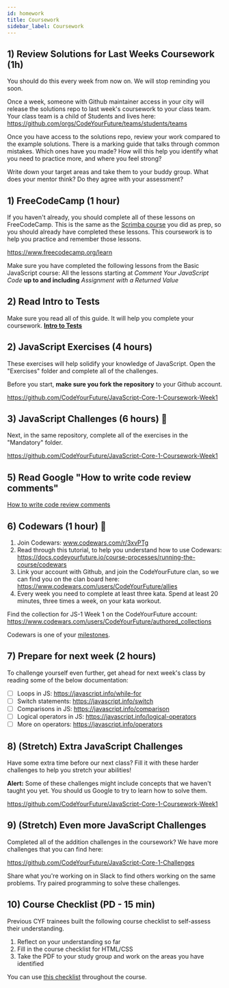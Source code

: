 ```yaml
---
id: homework
title: Coursework
sidebar_label: Coursework
---
```


## 1) Review Solutions for Last Weeks Coursework (1h)

You should do this every week from now on. We will stop reminding you soon.

Once a week, someone with Github maintainer access in your city will release the solutions repo to last week's coursework to your class team.
Your class team is a child of Students and lives here: https://github.com/orgs/CodeYourFuture/teams/students/teams

Once you have access to the solutions repo, review your work compared to the example solutions. There is a marking guide that talks through common mistakes. Which ones have you made? How will this help you identify what you need to practice more, and where you feel strong?

Write down your target areas and take them to your buddy group. What does your mentor think? Do they agree with your assessment?

## 1) FreeCodeCamp (1 hour)

If you haven't already, you should complete all of these lessons on FreeCodeCamp. This is the same as the [Scrimba course](https://scrimba.com/learn/basicjavascript) you did as prep, so you should already have completed these lessons. This coursework is to help you practice and remember those lessons.

https://www.freecodecamp.org/learn

Make sure you have completed the following lessons from the Basic JavaScript course: All the lessons starting at _Comment Your JavaScript Code_ **up to and including** _Assignment with a Returned Value_

## 2) Read Intro to Tests

Make sure you read all of this guide. It will help you complete your coursework.
[**Intro to Tests**](../../guides/intro-to-tests.md)

## 2) JavaScript Exercises (4 hours)

These exercises will help solidify your knowledge of JavaScript. Open the "Exercises" folder and complete all of the challenges.

Before you start, **make sure you fork the repository** to your Github account.

https://github.com/CodeYourFuture/JavaScript-Core-1-Coursework-Week1

## 3) JavaScript Challenges (6 hours) 🔑

Next, in the same repository, complete all of the exercises in the "Mandatory" folder.

https://github.com/CodeYourFuture/JavaScript-Core-1-Coursework-Week1

## 5) Read Google "How to write code review comments"

[How to write code review comments](https://google.github.io/eng-practices/review/reviewer/comments.html)

## 6) Codewars (1 hour) 🔑

1. Join Codewars: www.codewars.com/r/3xvPTg
2. Read through this tutorial, to help you understand how to use Codewars: https://docs.codeyourfuture.io/course-processes/running-the-course/codewars
3. Link your account with Github, and join the CodeYourFuture clan, so we can find you on the clan board here: https://www.codewars.com/users/CodeYourFuture/allies
4. Every week you need to complete at least three kata. Spend at least 20 minutes, three times a week, on your kata workout.

Find the collection for JS-1 Week 1 on the CodeYourFuture account: https://www.codewars.com/users/CodeYourFuture/authored_collections

Codewars is one of your [milestones](https://docs.codeyourfuture.io/Leaders/running-the-course/assessment/milestones).

## 7) Prepare for next week (2 hours)

To challenge yourself even further, get ahead for next week's class by reading some of the below documentation:

- [ ] Loops in JS: https://javascript.info/while-for
- [ ] Switch statements: https://javascript.info/switch
- [ ] Comparisons in JS: https://javascript.info/comparison
- [ ] Logical operators in JS: https://javascript.info/logical-operators
- [ ] More on operators: https://javascript.info/operators

## 8) (Stretch) Extra JavaScript Challenges

Have some extra time before our next class? Fill it with these harder challenges to help you stretch your abilities!

**Alert:** Some of these challenges might include concepts that we haven't taught you yet. You should us Google to try to learn how to solve them.

https://github.com/CodeYourFuture/JavaScript-Core-1-Coursework-Week1

## 9) (Stretch) Even more JavaScript Challenges

Completed all of the addition challenges in the coursework? We have more challenges that you can find here:

https://github.com/CodeYourFuture/JavaScript-Core-1-Challenges

Share what you're working on in Slack to find others working on the same problems. Try paired programming to solve these challenges.

## 10) Course Checklist (PD - 15 min)

Previous CYF trainees built the following course checklist to self-assess their understanding. 

1. Reflect on your understanding so far 
2. Fill in the course checklist for HTML/CSS
3. Take the PDF to your study group and work on the areas you have identified

You can use [this checklist](https://cyf-course-checklist.netlify.app/) throughout the course.
